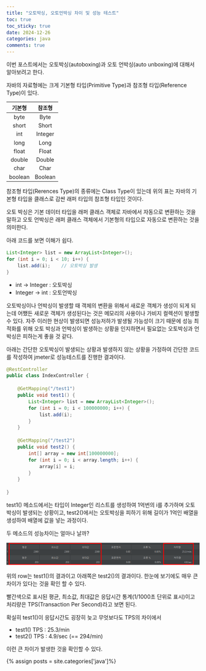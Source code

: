 ```yaml
---
title: "오토박싱, 오토언박싱 차이 및 성능 테스트"
toc: true
toc_sticky: true
date: 2024-12-26
categories: java
comments: true
---
```


이번 포스트에서는 오토박싱(autoboxing)과 오토 언박싱(auto unboxing)에 대해서 알아보려고 한다.

자바의 자료형에는 크게 기본형 타입(Primitive Type)과 참조형 타입(Reference Type)이 있다.

|기본형|참조형
:---:|:---:|
|byte|Byte|
|short|Short|
|int|Integer|
|long|Long|
|float|Float|
|double|Double|
|char|Char|
|boolean|Boolean|

참조형 타입(Rerences Type)의 종류에는 Class Type이 있는데 위의 표는 자바의 기본형 타입을 클래스로 감싼 래퍼 타입의 참조형 타입인 것이다.

오토 박싱은 기본 데이터 타입을 래퍼 클래스 객체로 자바에서 자동으로 변환하는 것을 말하고 오토 언박싱은 래퍼 클래스 객체에서 기본형의 타입으로 자동으로 변환하는 것을 의미한다.

아래 코드를 보면 이해가 쉽다.

```java
List<Integer> list = new ArrayList<Integer>();
for (int i = 0; i < 10; i++) {
    list.add(i);    // 오토박싱 발생
}
```

- int → Integer : 오토박싱<br/>
- Integer → int : 오토언박싱

오토박싱이나 언박싱이 발생할 때 객체의 변환을 위해서 새로운 객체가 생성이 되게 되는데 어쨌든 새로운 객체가 생성된다는 것은 메모리의 사용이나 가비지 컬렉션이 발생할 수 있다. 자주 이러한 현상이 발생되면 성능저하가 발생될 가능성이 크기 때문에 성능 최적화를 위해 오토 박싱과 언박싱이 발생하는 상황을 인지하면서 필요없는 오토박싱과 언박싱은 피하는게 좋을 것 같다.

아래는 간단한 오토박싱이 발생되는 상황과 발생하지 않는 상황을 가정하여 간단한 코드를 작성하여 jmeter로 성능테스트를 진행한 결과이다.

~~~java
@RestController
public class IndexController {

	@GetMapping("/test1")
	public void test1() {
		List<Integer> list = new ArrayList<Integer>();
		for (int i = 0; i < 100000000; i++) {
			list.add(i);
		}
	}

	@GetMapping("/test2")
	public void test2() {
		int[] array = new int[100000000];
		for (int i = 0; i < array.length; i++) {
			array[i] = i;
		}
	}

}
~~~

test1() 메소드에서는 타입이 Integer인 리스트를 생성하여 1억번의 i를 추가하며 오토박싱이 발생되는 상황이고, test2()에서는 오토박싱을 피하기 위해 길이가 1억인 배열을 생성하여 배열에 값을 넣는 과정이다. 

두 메소드의 성능차이는 얼마나 날까?

![성능테스트](/assets/images/autoboxing.png)


위의 row는 test1()의 결과이고 아래쪽은 test2()의 결과이다. 한눈에 보기에도 매우 큰 차이가 있다는 것을 확인 할 수 있다.

빨간색으로 표시된 평균, 최소값, 최대값은 응답시간 통계(1/1000초 단위로 표시)이고 처리량은 TPS(Transaction Per Second)라고 보면 된다.

 

확실히 test1()이 응답시간도 굉장히 늦고 무엇보다도 TPS의 차이에서

- test1() TPS : 25.3/min
- test2() TPS : 4.9/sec (== 294/min)

이런 큰 차이가 발생한 것을 확인할 수 있다.

{% assign posts = site.categories['java']%}